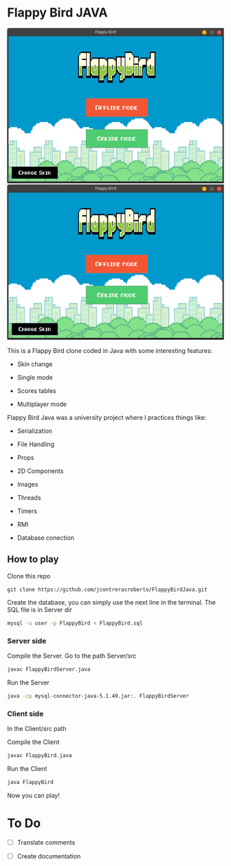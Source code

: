 # Flappy Bird JAVA

![alt text](https://raw.githubusercontent.com/jcontrerasroberto/FlappyBirdJava/master/Captures/menu.png)
![alt text](https://raw.githubusercontent.com/jcontrerasroberto/FlappyBirdJava/master/Captures/menu.png)

This is a Flappy Bird clone coded in Java with some interesting features:

- Skin change

- Single mode

- Scores tables

- Multiplayer mode

Flappy Bird Java was a university project where I practices things like: 

- Serialization

- File Handling

- Props

- 2D Components

- Images

- Threads

- Timers

- RMI

- Database conection

## How to play

Clone this repo

```git
git clone https://github.com/jcontrerasroberto/FlappyBirdJava.git
```

Create the database, you can simply use the next line in the terminal. The SQL file is in Server dir

```bash
mysql -u user -p FlappyBird < FlappyBird.sql
```

### Server side

Compile the Server. Go to the path Server/src

```bash
javac FlappyBirdServer.java
```

Run the Server

```bash
java -cp mysql-connector-java-5.1.49.jar:. FlappyBirdServer
```

### Client side

In the Client/src path

Compile the Client

```bash
javac FlappyBird.java
```

Run the Client

```bash
java FlappyBird
```

Now you can play!



# To Do

- [ ] Translate comments

- [ ] Create documentation


